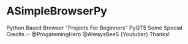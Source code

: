# ASimpleBrowserPy
Python Based Browser "Projects For Beginners" PyQT5
Some Special Credits :- 
 @ProgammingHero
 @AlwaysBeeS {Youtuber}
 Thanks!

